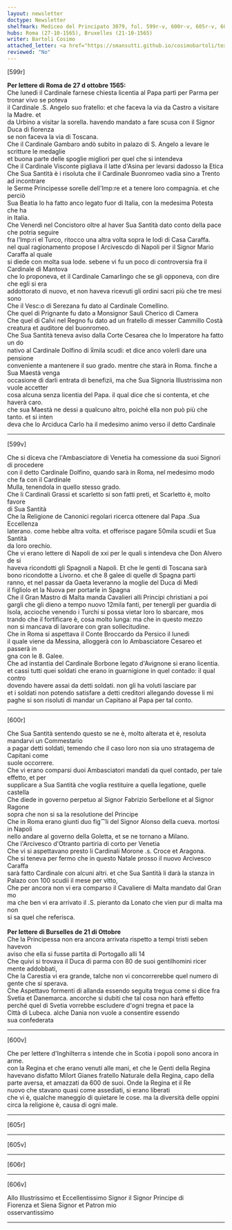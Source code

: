 ```yaml
---
layout: newsletter
doctype: Newsletter
shelfmark: Mediceo del Principato 3079, fol. 599r-v, 600r-v, 605r-v, 606r-v
hubs: Roma (27-10-1565), Bruxelles (21-10-1565)
writer: Bartoli Cosimo
attached_letter: <a href="https://smansutti.github.io/cosimobartoli/texts/2977_088/">2977_088</a>
reviewed: "No"
---
```


[599r]  
  
  
<strong>Per lettere di Roma de 27 d ottobre 1565:</strong>  
Che lunedì il Cardinale farnese chiesta licentia al Papa partì per Parma per tronar vivo se poteva  
il Cardinale .S. Angelo suo fratello: et che faceva la via da Castro a visitare la Madre. et  
da Urbino a visitar la sorella. havendo mandato a fare scusa con il Signor Duca di fiorenza  
se non faceva la via di Toscana.  
Che il Cardinale Gambaro andò subito in palazo di S. Angelo a levare le scritture le medaglie  
et buona parte delle spoglie migliori per quel che si intendeva  
Che il Cardinale Visconte pigliava il latte d'Asina per levarsi dadosso la Etica  
Che Sua Santità è i risoluta che il Cardinale Buonromeo vadia sino a Trento ad incontrare  
le Serme Principesse sorelle dell'Imp:re et a tenere loro compagnia. et che perciò  
Sua Beatia lo ha fatto anco legato fuor di Italia, con la medesima Potesta che ha  
in Italia.  
Che Venerdì nel Concistoro oltre al haver Sua Santità dato conto della pace che potria seguire  
fra l'Imp:ri el Turco, ritocco una altra volta sopra le lodi di Casa Caraffa.  
nel qual ragionamento propose l Arcivescdo di Napoli per il Signor Mario Caraffa al quale  
si diede con molta sua lode. sebene vi fu un poco di controversia fra il Cardinale di Mantova  
che lo proponeva, et il Cardinale Camarlingo che se gli opponeva, con dire che egli si era  
addottorato di nuovo, et non haveva ricevuti gli ordini sacri più che tre mesi sono  
Che il Vesc:o di Serezana fu dato al Cardinale Comellino.  
Che quel di Prignante fu dato a Monsignor Sauli Cherico di Camera  
Che quel di Calvi nel Regno fu dato ad un fratello di messer Cammillo Costà  
creatura et auditore del buonromeo.  
Che Sua Santità teneva aviso dalla Corte Cesarea che lo Imperatore ha fatto un do  
nativo al Cardinale Dolfino di x̅mila scudi: et dice anco volerli dare una pensione  
conveniente a mantenere il suo grado. mentre che starà in Roma. finche a Sua Maestà venga  
occasione di darli entrata di benefizii, ma che Sua Signoria Illustrissima non vuole accetter  
cosa alcuna senza licentia del Papa. il qual dice che si contenta, et che haverà caro.  
che sua Maestà ne dessi a qualcuno altro, poiché ella non può più che tanto. et si inten  
deva che lo Arciduca Carlo ha il medesimo animo verso il detto Cardinale  
  
---  

[599v]  
  
  
Che si diceva che l'Ambasciatore di Venetia ha comessione da suoi Signori di procedere  
con il detto Cardinale Dolfino, quando sarà in Roma, nel medesimo modo che fa con il Cardinale  
Mulla, tenendola in quello stesso grado.  
Che li Cardinali Grassi et scarletto si son fatti preti, et Scarletto è, molto favore  
di Sua Santità  
Che la Religione de Canonici regolari ricerca ottenere dal Papa .Sua Eccellenza  
laterano. come hebbe altra volta. et offerisce pagare 50mila scudii et Sua Santità  
da loro orechio.  
Che vi erano lettere di Napoli de xxi per le quali s intendeva che Don Alvero de si  
haveva ricondotti gli Spagnoli a Napoli. Et che le genti di Toscana sarà  
bono ricondotte a Livorno. et che 8 galee di quelle di Spagna parti  
ranno, et nel passar da Gaeta leveranno la moglie del Duca di Medi  
il figliolo et la Nuova per portarle in Spagna  
Che il Gran Mastro di Malta manda Cavalieri alli Principi christiani a poi  
gargli che gli dieno a tempo nuovo 12mila fanti, per tenergli per guardia di  
Isola, accioche venendo i Turchi si possa vietar loro lo sbarcare, mos  
trando che il fortificare è, cosa molto lunga: ma che in questo mezzo  
non si mancava di lavorare con gran sollecitudine.  
Che in Roma si aspettava il Conte Broccardo da Persico il lunedì  
il quale viene da Messina, alloggerà con lo Ambasciatore Cesareo et passerà in  
gna con le 8. Galee.  
Che ad instantia del Cardinale Borbone legato d'Avignone si erano licentia.  
et cassi tutti quei soldati che erano in guarnigione in quel contado: il qual contro  
dovendo havere assai da detti soldati. non gli ha voluti lasciare par  
et i soldati non potendo satisfare a detti creditori allegando dovesse li mi  
paghe si son risoluti di mandar un Capitano al Papa per tal conto.  
  
---  

[600r]  
  
  
Che Sua Santità sentendo questo se ne è, molto alterata et è, resoluta mandarvi un Commestario  
a pagar detti soldati, temendo che il caso loro non sia uno stratagema de Capitani come  
suole occorrere.  
Che vi erano comparsi duoi Ambasciatori mandati da quel contado, per tale effetto, et per  
supplicare a Sua Santità che voglia restituire a quella legatione, quelle castella  
Che diede in governo perpetuo al Signor Fabrizio Serbellone et al Signor Ragone  
sopra che non si sa la resolutione del Principe  
Che in Roma erano giunti duo fig⁀li del Signor Alonso della cueva. mortosi in Napoli  
nello andare al governo della Goletta, et se ne tornano a Milano.  
Che l'Arcivesco d'Otranto partiria di corto per Venetia  
Che vi si aspettavano presto li Cardinali Morone .s. Croce et Aragona.  
Che si teneva per fermo che in questo Natale prosso il nuovo Arcivesco Caraffa  
sarà fatto Cardinale con alcuni altri. et che Sua Santità li darà la stanza in  
Palazo con 100 scudii il mese per vitto,  
Che per ancora non vi era comparso il Cavaliere di Malta mandato dal Gran mo  
ma che ben vi era arrivato il .S. pieranto da Lonato che vien pur di malta ma non  
si sa quel che referisca.  
<br/><strong>Per lettere di Burselles de 21 di Ottobre</strong>  
Che la Principessa non era ancora arrivata rispetto a tempi tristi seben havevon  
aviso che ella si fusse partita di Portogallo alli 14  
Che quivi si trovava il Duca di parma con 80 de suoi gentilhomini ricer  
mente addobbati,  
Che la Carestia vi era grande, talche non vi concorrerebbe quel numero di  
gente che si sperava.  
Che Aspettavo formenti di allanda essendo seguita tregua come si dice fra  
Svetia et Danemarca. ancorche si dubiti che tal cosa non harà effetto  
perché quel di Svetia vorrebbe escludere d'ogni tregna et pace la  
Città di Lubeca. alche Dania non vuole a consentire essendo  
sua confederata  
  
---  

[600v]  
  
  
Che per lettere d'Inghilterra s intende che in Scotia i popoli sono ancora in arme.  
con la Regina et che erano venuti alle mani, et che le Genti della Regina  
havevano disfatto Milort Gianes fratello Naturale della Regina, capo della  
parte aversa, et amazzati da 600 de suoi. Onde la Regina et il Re  
nuovo che stavano quasi come assediati, si erano liberati  
che vi è, qualche maneggio di quietare le cose. ma la diversità delle oppini  
circa la religione è, causa di ogni male.  
  
---  

[605r]  
  
  
  
---  

[605v]  
  
  
  
---  

[606r]  
  
  
  
---  

[606v]  
  
  
Allo Illustrissimo et Eccellentissimo Signor il Signor Principe di  
Fiorenza et Siena Signor et Patron mio  
osservantissimo  
  
---  

